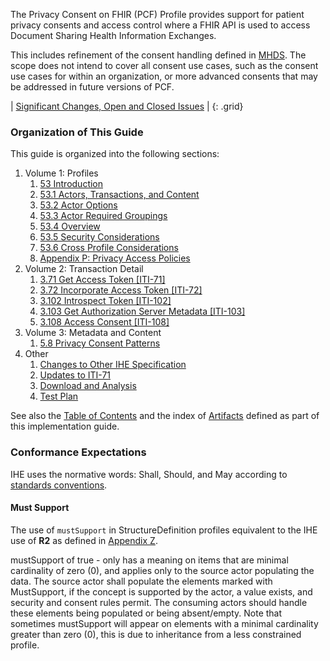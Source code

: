 
The Privacy Consent on FHIR (PCF) Profile provides support for patient privacy consents and access control where a FHIR API is used to access Document Sharing Health Information Exchanges.

This includes refinement of the consent handling defined in [MHDS](https://profiles.ihe.net/ITI/MHDS). The scope does not intend to cover all consent use cases, such as the consent use cases for within an organization, or more advanced consents that may be addressed in future versions of PCF.

<div markdown="1" class="stu-note">

| [Significant Changes, Open and Closed Issues](issues.html) |
{: .grid}

</div>

### Organization of This Guide

This guide is organized into the following sections:

1. Volume 1: Profiles
   1. [53 Introduction](volume-1.html)
   1. [53.1 Actors, Transactions, and Content](volume-1.html#actors-and-transactions)
   1. [53.2 Actor Options](volume-1.html#actor-options)
   1. [53.3 Actor Required Groupings](volume-1.html#required-groupings)
   1. [53.4 Overview](volume-1.html#overview)
   1. [53.5 Security Considerations](volume-1.html#security-considerations)
   1. [53.6 Cross Profile Considerations](volume-1.html#other-grouping)
   1. [Appendix P: Privacy Access Policies](ch-P.html)
2. Volume 2: Transaction Detail
   1. [3.71 Get Access Token \[ITI-71\]](other.html#updates-to-iti-71)
   1. [3.72 Incorporate Access Token \[ITI-72\]](https://profiles.ihe.net/ITI/IUA/index.html#372-incorporate-access-token-iti-72)
   1. [3.102 Introspect Token \[ITI-102\]](https://profiles.ihe.net/ITI/IUA/index.html#3102-introspect-token-iti-102)
   1. [3.103 Get Authorization Server Metadata \[ITI-103\]](https://profiles.ihe.net/ITI/IUA/index.html#3103-get-authorization-server-metadata-iti-103)
   1. [3.108 Access Consent \[ITI-108\]](ITI-108.html)
3. Volume 3: Metadata and Content
   1. [5.8 Privacy Consent Patterns](content.html)
4. Other
   1. [Changes to Other IHE Specification](other.html)
   1. [Updates to ITI-71](other.html#updates-to-iti-71)
   1. [Download and Analysis](download.html)
   1. [Test Plan](testplan.html)

See also the [Table of Contents](toc.html) and
the index of [Artifacts](artifacts.html) defined as part of this implementation guide.

### Conformance Expectations

IHE uses the normative words: Shall, Should, and May according to [standards conventions](https://profiles.ihe.net/GeneralIntro/ch-E.html).

#### Must Support

The use of ```mustSupport``` in StructureDefinition profiles equivalent to the IHE use of **R2** as defined in [Appendix Z](https://profiles.ihe.net/ITI/TF/Volume2/ch-Z.html#z.10-profiling-conventions-for-constraints-on-fhir).

mustSupport of true - only has a meaning on items that are minimal cardinality of zero (0), and applies only to the source actor populating the data. The source actor shall populate the elements marked with MustSupport, if the concept is supported by the actor, a value exists, and security and consent rules permit.
The consuming actors should handle these elements being populated or being absent/empty.
Note that sometimes mustSupport will appear on elements with a minimal cardinality greater than zero (0), this is due to inheritance from a less constrained profile.
